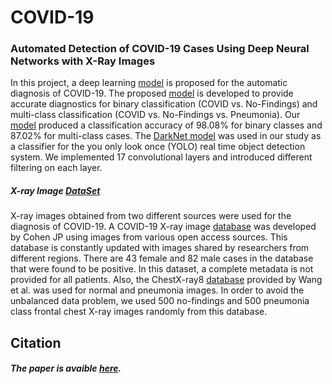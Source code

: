 # COVID-19
### Automated Detection of COVID-19 Cases Using Deep Neural Networks with X-Ray Images

In this project, a deep learning [model](https://github.com/muhammedtalo/COVID-19/blob/master/DarkCovidNet.ipynb) is proposed for the automatic diagnosis of COVID-19. The proposed [model](https://github.com/muhammedtalo/COVID-19/blob/master/DarkCovidNet.ipynb) is developed to provide accurate diagnostics for binary classification (COVID vs. No-Findings) and multi-class classification (COVID vs. No-Findings vs. Pneumonia). Our [model](https://github.com/muhammedtalo/COVID-19/blob/master/DarkCovidNet.ipynb) produced a classification accuracy of 98.08% for binary classes and 87.02% for multi-class cases. The  [DarkNet model](https://github.com/muhammedtalo/COVID-19/blob/master/DarkCovidNet.ipynb) was used in our study as a classifier for the you only look once (YOLO) real time object detection system. We implemented 17 convolutional layers and introduced different filtering on each layer.  
##### X-ray Image [DataSet](https://github.com/muhammedtalo/COVID-19/tree/master/X-Ray%20Image%20DataSet/)

X-ray images obtained from two different sources were used for the diagnosis of COVID-19. A COVID-19 X-ray image [database](https://github.com/ieee8023/COVID-chestxray-dataset/)  was developed by Cohen JP using images from various open access sources. This database is constantly updated with images shared by researchers from different regions. There are 43 female and 82 male cases in the database that were found to be positive. In this dataset, a complete metadata is not provided for all patients. Also, the ChestX-ray8 [database](https://www.nih.gov/news-events/news-releases/nih-clinical-center-provides-one-largest-publicly-available-chest-x-ray-datasets-scientific-community) provided by Wang et al. was used for normal and pneumonia images. In order to avoid the unbalanced data problem, we used 500 no-findings and 500 pneumonia class frontal chest X-ray images randomly from this database. 

 ## Citation
 
 ##### The paper is avaible [here](https://www.researchgate.net/publication/340935440_Automated_Detection_of_COVID-19_Cases_Using_Deep_Neural_Networks_with_X-ray_Images).
 

